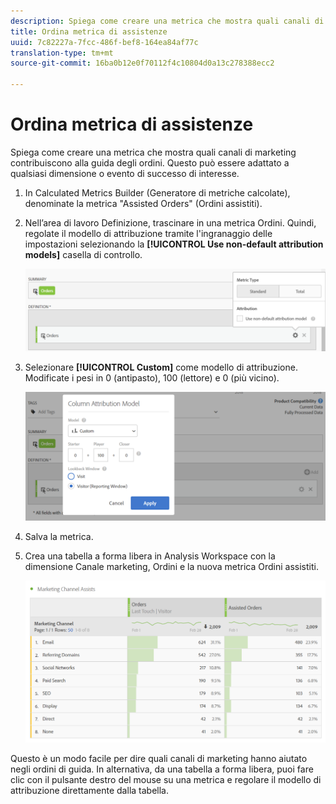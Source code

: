 ```yaml
---
description: Spiega come creare una metrica che mostra quali canali di marketing contribuiscono alla guida degli ordini. Questo può essere adattato a qualsiasi dimensione o evento di successo di interesse.
title: Ordina metrica di assistenze
uuid: 7c82227a-7fcc-486f-bef8-164ea84af77c
translation-type: tm+mt
source-git-commit: 16ba0b12e0f70112f4c10804d0a13c278388ecc2

---
```



# Ordina metrica di assistenze

Spiega come creare una metrica che mostra quali canali di marketing contribuiscono alla guida degli ordini. Questo può essere adattato a qualsiasi dimensione o evento di successo di interesse.

1. In Calculated Metrics Builder (Generatore di metriche calcolate), denominate la metrica "Assisted Orders" (Ordini assistiti).
1. Nell’area di lavoro Definizione, trascinare in una metrica Ordini. Quindi, regolate il modello di attribuzione tramite l'ingranaggio delle impostazioni selezionando la **[!UICONTROL Use non-default attribution models]** casella di controllo.

   ![](assets/attr-model.png)

1. Selezionare **[!UICONTROL Custom]** come modello di attribuzione. Modificate i pesi in 0 (antipasto), 100 (lettore) e 0 (più vicino).

   ![](assets/custom-attr-model.png)

1. Salva la metrica.
1. Crea una tabella a forma libera in Analysis Workspace con la dimensione Canale marketing, Ordini e la nuova metrica Ordini assistiti.

   ![](assets/mktg-channel-assists.png)

Questo è un modo facile per dire quali canali di marketing hanno aiutato negli ordini di guida. In alternativa, da una tabella a forma libera, puoi fare clic con il pulsante destro del mouse su una metrica e regolare il modello di attribuzione direttamente dalla tabella.
